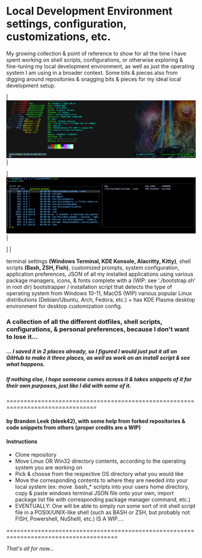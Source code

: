 # Local Development Environment settings, configuration, customizations, etc.

My growing collection & point of reference to show for all the time I have spent working on shell scripts, configurations, or otherwise exploring & fine-tuning my local development environment, as well as just the operating system I am using in a broader context. Some bits & pieces also from digging around repositories & snagging bits & pieces for my ideal local development setup.

|![Git-Bash, Windows w/ OhMyPosh & NeoFetch](/images/msys-git-bash-neofetch.png " Git-Bash For Windows (MSYS:MINGW6)") |

|  ![WSL-Kali-FZF-kill](/images/kali-zsh-fzf.png "WSL2/Kali-Linux ZSH Prompt w/ FZF integration, completions") |

|				   |

terminal settings __(Windows Terminal, KDE Konsole, Alacritty, Kitty)__, shell scripts __(Bash, ZSH, Fish)__, customized prompts, system configuration, application preferences, JSON of all my installed applications using various package managers,
icons, & fonts complete with a (WIP: see './bootstrap.sh' in root dir) bootstrapper / installation script that detects the type of operating system from Windows 10-11, MacOS (WIP) various popular Linux distributions (Debian/Ubuntu, Arch, Fedora, etc.) + has KDE Plasma desktop environment for desktop customization config.

### A collection of all the different dotfiles, shell scripts, configurations, & personal preferences, because I don't want to lose it...

##### ... I saved it in 2 places already, so I figured I would just put it all on GitHub to make it three places, as well as work on an install script & see what happens.

##### If nothing else, I hope someone comes across it & takes snippets of it for their own purposes, just like I did with some of it.

================================================================================

#### by Brandon Leek (bleek42), with some help from forked repositories & code snippets from others (proper credits are a WIP)

#### Instructions

- Clone repository
- Move Linux OR Win32 directory contents, according to the operating system you are working on
- Pick & choose from the respective OS directory what you would like
- Move the corresponding contents to where they are needed into your local system (ex:  move .bash_* scripts into your users home directory, copy & paste windows terminal JSON file onto your own, import package list file with corresponding package manager command, etc.)
- EVENTUALLY: One will be able to simply run some sort of init shell script file in a POSIX/UNIX-like shell (such as BASH or ZSH, but probably not FISH, Powershell, NuShelll, etc.) IS A WIP....

 ======================================================================================

_That's all for now..._
